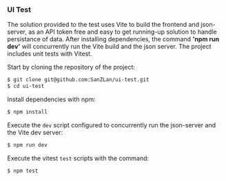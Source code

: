### UI Test

The solution provided to the test uses Vite to build the frontend and json-server, as an API token free and easy to get running-up solution to handle persistance of data. After installing dependencies, the command **'npm run dev'** will concurrently run the Vite build and the json server. The project includes unit tests with Vitest.

Start by cloning the repository of the project:

```sh
$ git clone git@github.com:SanZLan/ui-test.git
$ cd ui-test
```

Install dependencies with npm:

```sh
$ npm install
```

Execute the `dev` script configured to concurrently run the json-server and the Vite dev server:

```sh
$ npm run dev
```

Execute the vitest `test` scripts with the command:

```sh
$ npm test
```